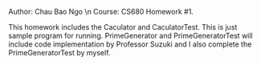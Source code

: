 Author: Chau Bao Ngo \n
Course: CS680
Homework #1.

This homework includes the Caculator and CaculatorTest. This is just sample program for running. 
PrimeGenerator and PrimeGeneratorTest will include code implementation by Professor Suzuki and I also
complete the PrimeGeneratorTest by myself. 
